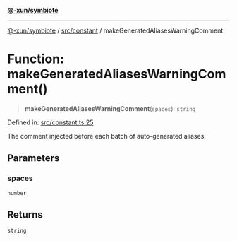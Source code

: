 [**@-xun/symbiote**](../../../README.md)

***

[@-xun/symbiote](../../../README.md) / [src/constant](../README.md) / makeGeneratedAliasesWarningComment

# Function: makeGeneratedAliasesWarningComment()

> **makeGeneratedAliasesWarningComment**(`spaces`): `string`

Defined in: [src/constant.ts:25](https://github.com/Xunnamius/symbiote/blob/7fbd108cee2f783e7fe92308d969f39ae3bc1d0c/src/constant.ts#L25)

The comment injected before each batch of auto-generated aliases.

## Parameters

### spaces

`number`

## Returns

`string`

